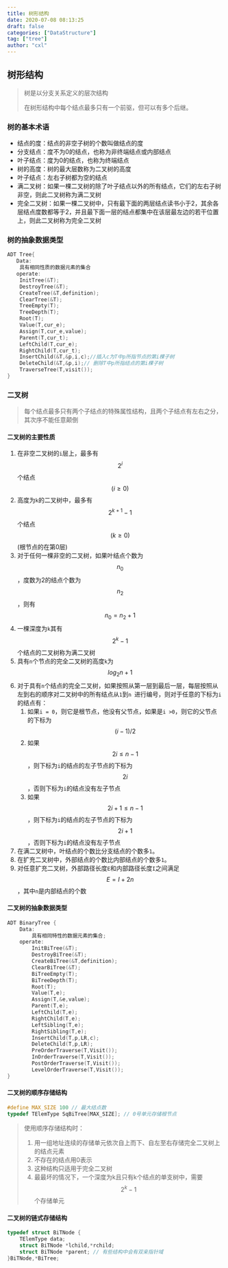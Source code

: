 ```yaml
---
title: 树形结构
date: 2020-07-08 08:13:25
draft: false
categories: ["DataStructure"]
tag: ["tree"]
author: "cxl"
---
```


## 树形结构

> 树是以分支关系定义的层次结构
>
> 在树形结构中每个结点最多只有一个前驱，但可以有多个后继。

### 树的基本术语

* 结点的度：结点的非空子树的个数叫做结点的度
* 分支结点：度不为0的结点，也称为非终端结点或内部结点
* 叶子结点：度为0的结点，也称为终端结点
* 树的高度：树的最大层数称为二叉树的高度
* 叶子结点：左右子树都为空的结点
* 满二叉树：如果一棵二叉树的除了叶子结点以外的所有结点，它们的左右子树非空，则此二叉树称为满二叉树
* 完全二叉树：如果一棵二叉树中，只有最下面的两层结点读书小于2，其余各层结点度数都等于2，并且最下面一层的结点都集中在该层最左边的若干位置上，则此二叉树称为完全二叉树

### 树的抽象数据类型

```c
ADT Tree{
   Data:
    具有相同性质的数据元素的集合
   operate:
    InitTree(&T);
    DestroyTree(&T);
    CreateTree(&T,definition);
    ClearTree(&T);
    TreeEmpty(T);
    TreeDepth(T);
    Root(T);
    Value(T,cur_e);
    Assign(T,cur_e,value);
    Parent(T,cur_t);
    LeftChild(T,cur_e);
    RightChild(T,cur_t);
    InsertChild(&T,&p,i,c);//插入c为T中p所指节点的第i棵子树
    DeleteChild(&T,&p,i);// 删除T中p所指结点的第i棵子树
    TraverseTree(T,visit());
}
```

### 二叉树

> 每个结点最多只有两个子结点的特殊属性结构，且两个子结点有左右之分，其次序不能任意颠倒

#### 二叉树的主要性质

1. 在非空二叉树的`i`层上，最多有$$ 2^i $$个结点$$(i \geq 0)$$
2. 高度为`k`的二叉树中，最多有$$ 2 ^ {k + 1} - 1$$个结点$$(k \geq 0)$$ (根节点的在第0层)
3. 对于任何一棵非空的二叉树，如果叶结点个数为$$n_0$$，度数为2的结点个数为$$n_2$$，则有$$n_0 = n_2 + 1$$
4. 一棵深度为`k`其有$$ 2^k-1$$个结点的二叉树称为满二叉树
5. 具有`n`个节点的完全二叉树的高度`k`为$$ log_2n + 1$$
6. 对于具有`n`个结点的完全二叉树，如果按照从第一层到最后一层，每层按照从左到右的顺序对二叉树中的所有结点从`1`到`n `进行编号，则对于任意的下标为`i`的结点有：
   1. 如果`i = 0`，则它是根节点，他没有父节点，如果是`i >0`，则它的父节点的下标为$$ (i - 1) / 2 $$
   2. 如果$$ 2i \leq n - 1 $$，则下标为`i`的结点的左子节点的下标为$$ 2i $$，否则下标为`i`的结点没有左子节点
   3. 如果$$ 2i + 1 \le n - 1 $$，则下标为`i`的结点的左子节点的下标为$$ 2i + 1$$，否则下标为`i`的结点没有左子节点
7. 在满二叉树中，叶结点的个数比分支结点的个数多`1`。
8. 在扩充二叉树中，外部结点的个数比内部结点的个数多`1`。
9. 对任意扩充二叉树，外部路径长度`E`和内部路径长度`I`之间满足$$ E = I + 2n $$，其中`n`是内部结点的个数

#### 二叉树的抽象数据类型

```c
ADT BinaryTree {
    Data:
    	具有相同特性的数据元素的集合;
    operate:
    	InitBiTree(&T);
    	DestroyBiTree(&T);
    	CreateBiTree(&T,definition);
    	ClearBiTree(&T);
    	BiTreeEmpty(T);
    	BiTreeDepth(T);
    	Root(T);
    	Value(T,e);
    	Assign(T,&e,value);
    	Parent(T,e);
    	LeftChild(T,e);
    	RightChild(T,e);
    	LeftSibling(T,e);
    	RightSibling(T,e);
    	InsertChild(T,p,LR,c);
    	DeleteChild(T,p,LR);
    	PreOrderTraverse(T,Visit());
    	InOrderTraverse(T,Visit());
    	PostOrderTraverse(T,Visit());
    	LevelOrderTraverse(T,Visit());
}
```

#### 二叉树的顺序存储结构

```c
#define MAX_SIZE 100 // 最大结点数
typedef TElemType SqBiTree[MAX_SIZE]; // 0号单元存储根节点
```

> 使用顺序存储结构时：
>
> 1. 用一组地址连续的存储单元依次自上而下、自左至右存储完全二叉树上的结点元素
> 2. 不存在的结点用0表示
> 3. 这种结构只适用于完全二叉树
> 4. 最最坏的情况下，一个深度为k且只有k个结点的单支树中，需要$$ 2^k -1$$个存储单元

#### 二叉树的链式存储结构

```c
typedef struct BiTNode {
    TElemType data;
    struct BiTNode *lchild,*rchild;
    struct BiTNode *parent; // 有些结构中会有双亲指针域
}BiTNode,*BiTree;
```

